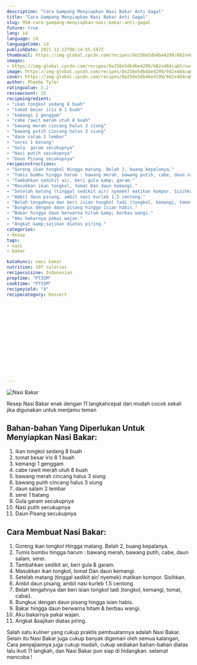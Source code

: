 ```yaml
---
description: "Cara Gampang Menyiapkan Nasi Bakar Anti Gagal"
title: "Cara Gampang Menyiapkan Nasi Bakar Anti Gagal"
slug: 950-cara-gampang-menyiapkan-nasi-bakar-anti-gagal
future: true
lang: id
language: id
languageCode: id
publishDate: 2021-12-12T06:14:55.547Z 
thumbnail: https://img-global.cpcdn.com/recipes/8e256e5db4be4299/682x484cq65/nasi-bakar-foto-resep-utama.png
images:
- https://img-global.cpcdn.com/recipes/8e256e5db4be4299/682x484cq65/nasi-bakar-foto-resep-utama.png
image: https://img-global.cpcdn.com/recipes/8e256e5db4be4299/682x484cq65/nasi-bakar-foto-resep-utama.png
cover: https://img-global.cpcdn.com/recipes/8e256e5db4be4299/682x484cq65/nasi-bakar-foto-resep-utama.png
author: Phoebe Tyler
ratingvalue: 3.2
reviewcount: 15
recipeingredient:
- "ikan tongkol sedang 8 buah"
- "tomat besar iris 8 1 buah"
- "kemangi 1 genggam"
- "cabe rawit merah utuh 8 buah"
- "bawang merah cincang halus 3 siung"
- "bawang putih cincang halus 3 siung"
- "daun salam 2 lembar"
- "serei 1 batang"
- "Gula  garam secukupnya"
- "Nasi putih secukupnya"
- "Daun Pisang secukupnya"
recipeinstructions:
- "Goreng ikan tongkol Hingga matang. Belah 2, buang kepalanya."
- "Tumis bumbu hingga harum : bawang merah, bawang putih, cabe, daun salam, serei."
- "Tambahkan sedikit air, beri gula &amp; garam."
- "Masukkan ikan tongkol, tomat Dan daun kemangi."
- "Setelah matang (tinggal sedikit air/ nyemek) matikan kompor. Sisihkan."
- "Ambil daun pisang, ambil nasi kurleb 1.5 centong."
- "Belah tengahnya dan beri isian tongkol tadi (tongkol, kemangi, tomat, cabai)."
- "Bungkus dengan daun pisang hingga isian habis."
- "Bakar hingga daun berwarna hitam &amp; berbau wangi."
- "Aku bakarnya pakai wajan."
- "Angkat &amp;sajikan diatas piring."
categories:
- Resep
tags:
- nasi
- bakar

katakunci: nasi bakar 
nutrition: 107 calories
recipecuisine: Indonesian
preptime: "PT35M"
cooktime: "PT55M"
recipeyield: "4"
recipecategory: Dessert


     
    
    
    
    
    
    
    
    
    
    
      
    
---
```



![Nasi Bakar](https://img-global.cpcdn.com/recipes/8e256e5db4be4299/682x484cq65/nasi-bakar-foto-resep-utama.png)

Resep Nasi Bakar  enak dengan 11 langkahcepat dan mudah cocok sekali jika digunakan untuk menjamu teman

<!--inarticleads1-->

## Bahan-bahan Yang Diperlukan Untuk Menyiapkan Nasi Bakar:

1. ikan tongkol sedang 8 buah
1. tomat besar iris 8 1 buah
1. kemangi 1 genggam
1. cabe rawit merah utuh 8 buah
1. bawang merah cincang halus 3 siung
1. bawang putih cincang halus 3 siung
1. daun salam 2 lembar
1. serei 1 batang
1. Gula  garam secukupnya
1. Nasi putih secukupnya
1. Daun Pisang secukupnya



<!--inarticleads2-->

## Cara Membuat Nasi Bakar:

1. Goreng ikan tongkol Hingga matang. Belah 2, buang kepalanya.
1. Tumis bumbu hingga harum : bawang merah, bawang putih, cabe, daun salam, serei.
1. Tambahkan sedikit air, beri gula &amp; garam.
1. Masukkan ikan tongkol, tomat Dan daun kemangi.
1. Setelah matang (tinggal sedikit air/ nyemek) matikan kompor. Sisihkan.
1. Ambil daun pisang, ambil nasi kurleb 1.5 centong.
1. Belah tengahnya dan beri isian tongkol tadi (tongkol, kemangi, tomat, cabai).
1. Bungkus dengan daun pisang hingga isian habis.
1. Bakar hingga daun berwarna hitam &amp; berbau wangi.
1. Aku bakarnya pakai wajan.
1. Angkat &amp;sajikan diatas piring.




Salah satu kuliner yang cukup praktis pembuatannya adalah  Nasi Bakar. Selain itu  Nasi Bakar  juga cukup banyak digemari oleh semua kalangan, Cara penyajiannya juga cukup mudah, cukup sediakan bahan-bahan diatas lalu ikuti 11 langkah, dan  Nasi Bakar  pun siap di hidangkan. selamat mencoba !
